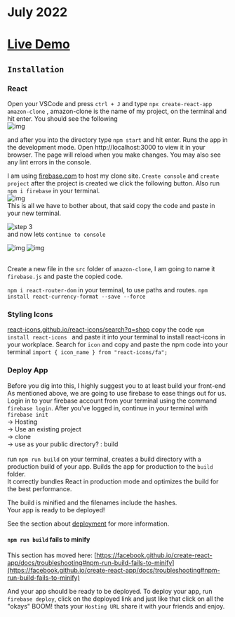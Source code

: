 # July 2022

# [Live Demo](https://clone-d14cb.web.app/)

## `Installation`

### React

Open your VSCode and press `ctrl + J` and type `npx create-react-app amazon-clone` , amazon-clone is the name of my project, on the terminal and hit enter.
You should see the following </br>
![img](https://cdn.discordapp.com/attachments/947060629066354689/999316178239496352/unknown.png)

and after you into the directory type `npm start` and hit enter. Runs the app in the development mode.
Open http://localhost:3000 to view it in your browser. The page will reload when you make changes. You may also see any lint errors in the console.

I am using [firebase.com](https://console.firebase.google.com/u/0/) to host my clone site. `Create console` and `create project` after the project is created we click the following button. Also run `npm i firebase` in your terminal.</br>
![img](https://cdn.discordapp.com/attachments/947060629066354689/999319460601139210/unknown.png)
</br>This is all we have to bother about, that said copy the code and paste in your new terminal.</br>

![step 3](https://cdn.discordapp.com/attachments/947060629066354689/999319127887970395/unknown.png)
</br>and now lets `continue to console` </br>

![img](https://cdn.discordapp.com/attachments/947060629066354689/999320341497262120/unknown.png) ![img](https://cdn.discordapp.com/attachments/947060629066354689/999320549467635722/unknown.png)

</br>Create a new file in the `src` folder of `amazon-clone`, I am going to name it `firebase.js` and paste the copied code.

`npm i react-router-dom` in your terminal, to use paths and routes.
`npm install react-currency-format --save --force`

### Styling Icons

[react-icons.github.io/react-icons/search?q=shop](https://react-icons.github.io/react-icons/search?q=shop) copy the code `npm install react-icons ` and paste it into your terminal to install react-icons in your workplace. Search for `icon` and copy and paste the npm code into your terminal `import { icon_name } from "react-icons/fa";`

### Deploy App

Before you dig into this, I highly suggest you to at least build your front-end
As mentioned above, we are going to use firebase to ease things out for us. Login in to your firebase account from your terminal using the command `firebase login`. After you've logged in, continue in your terminal with `firebase init`
</br> -> Hosting </br>
-> Use an existing project </br>
-> clone </br>
-> use as your public directory? : build </br></br>
run `npm run build` on your terminal, creates a build directory with a production build of your app.
Builds the app for production to the `build` folder.\
It correctly bundles React in production mode and optimizes the build for the best performance.

The build is minified and the filenames include the hashes.\
Your app is ready to be deployed!

See the section about [deployment](https://facebook.github.io/create-react-app/docs/deployment) for more information.

#### `npm run build` fails to minify

This section has moved here: [https://facebook.github.io/create-react-app/docs/troubleshooting#npm-run-build-fails-to-minify](https://facebook.github.io/create-react-app/docs/troubleshooting#npm-run-build-fails-to-minify)

And your app should be ready to be deployed. To deploy your app, run `firebase deploy`, click on the deployed link and just like that click on all the "okays" BOOM! thats your `Hosting URL` share it with your friends and enjoy.
